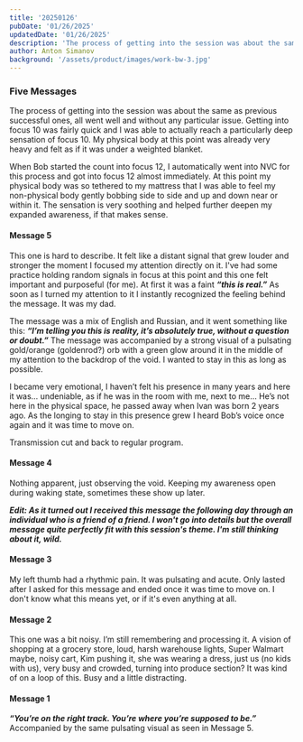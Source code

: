 ```yaml
---
title: '20250126'
pubDate: '01/26/2025'
updatedDate: '01/26/2025'
description: 'The process of getting into the session was about the same as previous successful ones, all went well and without any particular issue. Getting into focus 10 was fairly quick and I was able to actually reach a particularly deep sensation of focus 10. My physical body at this point was already very heavy and felt as if it was under a weighted blanket.'
author: Anton Simanov
background: '/assets/product/images/work-bw-3.jpg'
---
```


### Five Messages 

The process of getting into the session was about the same as previous successful ones, all went well and without any particular issue. Getting into focus 10 was fairly quick and I was able to actually reach a particularly deep sensation of focus 10. My physical body at this point was already very heavy and felt as if it was under a weighted blanket. 

When Bob started the count into focus 12, I automatically went into NVC for this process and got into focus 12 almost immediately. At this point my physical body was so tethered to my mattress that I was able to feel my non-physical body gently bobbing side to side and up and down near or within it. The sensation is very soothing and helped further deepen my expanded awareness, if that makes sense. 

#### Message 5

This one is hard to describe. It felt like a distant signal that grew louder and stronger the moment I focused my attention directly on it. I've had some practice holding random signals in focus at this point and this one felt important and purposeful (for me). At first it was a faint ***“this is real.”*** As soon as I turned my attention to it I instantly recognized the feeling behind the message. It was my dad. 

The message was a mix of English and Russian, and it went something like this: ***“I’m telling you this is reality, it’s absolutely true, without a question or doubt.”*** The message was accompanied by a strong visual of a pulsating gold/orange (goldenrod?) orb with a green glow around it in the middle of my attention to the backdrop of the void. I wanted to stay in this as long as possible. 

I became very emotional, I haven’t felt his presence in many years and here it was… undeniable, as if he was in the room with me, next to me… He’s not here in the physical space, he passed away when Ivan was born 2 years ago. As the longing to stay in this presence grew I heard Bob’s voice once again and 
it was time to move on. 

Transmission cut and back to regular program. 

#### Message 4

Nothing apparent, just observing the void. Keeping my awareness open during waking state, sometimes these show up later.  

***Edit: As it turned out I received this message the following day through an individual who is a friend of a friend. I won't go into details but the overall message quite perfectly fit with this session's theme. I'm still thinking about it, wild.***

#### Message 3

My left thumb had a rhythmic pain. It was pulsating and acute. Only lasted after I asked for this message and ended once it was time to move on. I don't know what this means yet, or if it's even anything at all.

#### Message 2

This one was a bit noisy. I’m still remembering and processing it. A vision of shopping at a grocery store, loud, harsh warehouse lights, Super Walmart maybe, noisy cart, Kim pushing it, she was wearing a dress, just us (no kids with us), very busy and crowded, turning into produce section? It was kind of on a loop of this. Busy and a little distracting. 

#### Message 1

***“You’re on the right track. You’re where you’re supposed to be.”*** Accompanied by the same pulsating visual as seen in Message 5. 